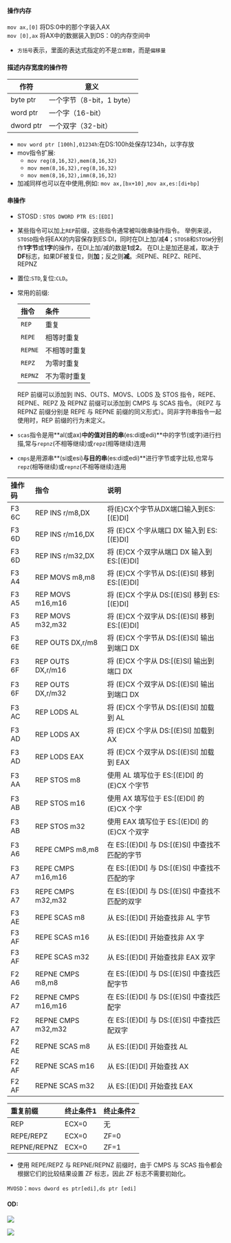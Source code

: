 #### 操作内存
`mov ax,[0]` 将DS:0中的那个字装入AX  
`mov [0],ax` 将AX中的数据装入到DS：0的内存空间中  
- `方括号`表示，里面的表达式指定的不是`立即数`，而是`偏移量`  

#### 描述内存宽度的操作符
|作符|意义|
|----|----|
|byte ptr|一个字节（8-bit，1 byte）|
|word ptr|一个字（16-bit）|
|dword ptr|一个双字（32-bit）|  
- `mov word ptr [100h],01234h`:在DS:100h处保存1234h，以字存放  
- mov指令扩展:  
  - `mov reg(8,16,32),mem(8,16,32)`  
  - `mov mem(8,16,32),reg(8,16,32)`  
  - `mov mem(8,16,32),imm(8,16,32)`  
- 加减同样也可以在[](取地址操作)中使用,例如: `mov ax,[bx+10]`  ,`mov ax,es:[di+bp]`  

#### 串操作
- STOSD : `STOS DWORD PTR ES:[EDI]`  
- 某些指令可以加上`REP`前缀，这些指令通常被叫做串操作指令。 举例来说，`STOSD`指令将EAX的内容保存到ES:DI，同时在DI上加/减**4**；`STOSB`和`STOSW`分别作**1字节**或**1字**的操作，在DI上加/减的数是**1**或**2**。 在DI上是加还是减，取决于**DF**标志，如果DF被复位，则**加**；反之则**减**。:REPNE、REPZ、REPE、REPNZ  
- 置位:`STD`,复位:`CLD`。  

- 常用的前缀:  


  |指令|条件|
  |:----|:---|
  |`REP`|重复|
  |`REPE`|相等时重复|
  |`REPNE`| 不相等时重复|
  |`REPZ`|为零时重复|
  |`REPNZ`| 不为零时重复|
  
  REP 前缀可以添加到 INS、OUTS、MOVS、LODS 及 STOS 指令，REPE、REPNE、REPZ 及 REPNZ 前缀可以添加到 CMPS 与 SCAS 指令。（REPZ 与 REPNZ 前缀分别是 REPE 与 REPNE 前缀的同义形式）。同非字符串指令一起使用时，REP 前缀的行为未定义。  

- `scas`指令是用**al(或ax)**中的值对目的串**(es:di或edi)**中的字节(或字)进行扫描,常与`repnz`(不相等继续)或`repz`(相等继续)连用  
- `cmps`是用源串**(si或esi)**与目的串**(es:di或edi)**进行字节或字比较,也常与`repz`(相等继续)或`repnz`(不相等继续)连用  


| 操作码 | 指令 | 说明 |
| :-- | :-- | :-- |
| F3 6C | REP INS r/m8,DX | 将(E)CX个字节从DX端口输入到ES:[(E)DI] |
| F3 6D | REP INS r/m16,DX | 将 (E)CX 个字从端口 DX 输入到 ES:[(E)DI] |
| F3 6D | REP INS r/m32,DX | 将 (E)CX 个双字从端口 DX 输入到 ES:[(E)DI] |
| F3 A4 | REP MOVS m8,m8 | 将 (E)CX 个字节从 DS:[(E)SI] 移到 ES:[(E)DI] |
| F3 A5 | REP MOVS m16,m16 | 将 (E)CX 个字从 DS:[(E)SI] 移到 ES:[(E)DI] |
| F3 A5 | REP MOVS m32,m32 | 将 (E)CX 个双字从 DS:[(E)SI] 移到 ES:[(E)DI] |
| F3 6E | REP OUTS DX,r/m8 | 将 (E)CX 个字节从 DS:[(E)SI] 输出到端口 DX |
| F3 6F | REP OUTS DX,r/m16 | 将 (E)CX 个字从 DS:[(E)SI] 输出到端口 DX |
| F3 6F | REP OUTS DX,r/m32 | 将 (E)CX 个双字从 DS:[(E)SI] 输出到端口 DX |
| F3 AC | REP LODS AL | 将 (E)CX 个字节从 DS:[(E)SI] 加载到 AL |
| F3 AD | REP LODS AX | 将 (E)CX 个字从 DS:[(E)SI] 加载到 AX |
| F3 AD | REP LODS EAX | 将 (E)CX 个双字从 DS:[(E)SI] 加载到 EAX |
| F3 AA | REP STOS m8 | 使用 AL 填写位于 ES:[(E)DI] 的 (E)CX 个字节 |
| F3 AB | REP STOS m16 | 使用 AX 填写位于 ES:[(E)DI] 的 (E)CX 个字 |
| F3 AB | REP STOS m32 | 使用 EAX 填写位于 ES:[(E)DI] 的 (E)CX 个双字 |
| F3 A6 | REPE CMPS m8,m8 | 在 ES:[(E)DI] 与 DS:[(E)SI] 中查找不匹配的字节 |
| F3 A7 | REPE CMPS m16,m16 | 在 ES:[(E)DI] 与 DS:[(E)SI] 中查找不匹配的字 |
| F3 A7 | REPE CMPS m32,m32 | 在 ES:[(E)DI] 与 DS:[(E)SI] 中查找不匹配的双字 |
| F3 AE | REPE SCAS m8 | 从 ES:[(E)DI] 开始查找非 AL 字节 |
| F3 AF | REPE SCAS m16 | 从 ES:[(E)DI] 开始查找非 AX 字 |
| F3 AF | REPE SCAS m32 | 从 ES:[(E)DI] 开始查找非 EAX 双字 |
| F2 A6 | REPNE CMPS m8,m8 | 在 ES:[(E)DI] 与 DS:[(E)SI] 中查找匹配字节 |
| F2 A7 | REPNE CMPS m16,m16 | 在 ES:[(E)DI] 与 DS:[(E)SI] 中查找匹配字 |
| F2 A7 | REPNE CMPS m32,m32 | 在 ES:[(E)DI] 与 DS:[(E)SI] 中查找匹配双字 |
| F2 AE | REPNE SCAS m8 | 从 ES:[(E)DI] 开始查找 AL |
| F2 AF | REPNE SCAS m16 | 从 ES:[(E)DI] 开始查找 AX |
| F2 AF | REPNE SCAS m32 | 从 ES:[(E)DI] 开始查找 EAX |

| 重复前缀 | 终止条件1 | 终止条件2 |
| :-- | :-- | :-- |
| REP | ECX=0 | 无 |
| REPE/REPZ | ECX=0 | ZF=0 |
| REPNE/REPNZ | ECX=0 | ZF=1 |
- 使用 REPE/REPZ 与 REPNE/REPNZ 前缀时，由于 CMPS 与 SCAS 指令都会根据它们的比较结果设置 ZF 标志，因此 ZF 标志不需要初始化。  

`MVOSD`：`movs dword es ptr[edi],ds ptr [edi]`  

#### OD:  
![](https://github.com/WithWindLuo/ctf_re/blob/master/homeworks/7team/withwindluo/image/OD1.jpg?raw=true)

![](https://github.com/WithWindLuo/ctf_re/blob/master/homeworks/7team/withwindluo/image/OD2.jpg?raw=true)
